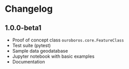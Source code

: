 # Changelog

## 1.0.0-beta1

- Proof of concept class `ouroboros.core.FeatureClass`
- Test suite (pytest) 
- Sample data geodatabase
- Jupyter notebook with basic examples 
- Documentation
